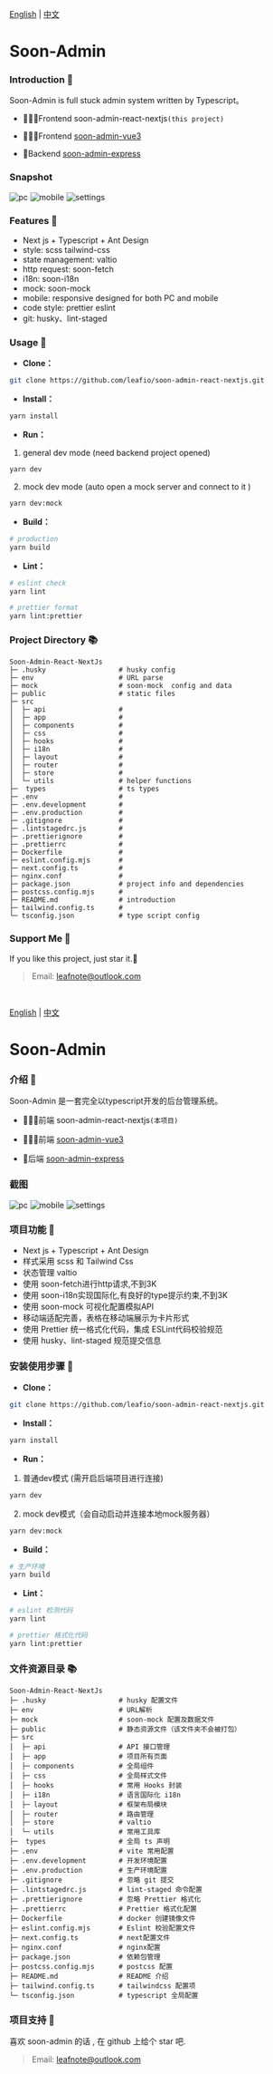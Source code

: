 [English](#soon-admin) | [中文](#soon-admin-1)

# Soon-Admin

### Introduction 📖

Soon-Admin is full stuck admin system written by Typescript。

- 🧑‍🤝‍🧑Frontend soon-admin-react-nextjs`(this project)`

- 🧑‍🤝‍🧑Frontend [soon-admin-vue3](https://github.com/leafio/soon-admin-vue3)

- 👭Backend [soon-admin-express](https://github.com/leafio/soon-admin-express)

### Snapshot

![pc](https://raw.githubusercontent.com/leafio/soon-admin-react-nextjs/main/public/pc-en.png)
![mobile](https://raw.githubusercontent.com/leafio/soon-admin-react-nextjs/main/public/mobile-en.png)
![settings](https://raw.githubusercontent.com/leafio/soon-admin-react-nextjs/main/public/settings-en.png)

### Features 🔨

- Next js + Typescript + Ant Design
- style: scss tailwind-css
- state management: valtio
- http request: soon-fetch
- i18n: soon-i18n
- mock: soon-mock
- mobile: responsive designed for both PC and mobile
- code style: prettier eslint
- git: husky、lint-staged

### Usage 📔

- **Clone：**

```bash
git clone https://github.com/leafio/soon-admin-react-nextjs.git
```

- **Install：**

```bash
yarn install
```

- **Run：**

1.  general dev mode (need backend project opened)

```bash
yarn dev
```

2.  mock dev mode (auto open a mock server and connect to it )

```bash
yarn dev:mock
```

- **Build：**

```bash
# production
yarn build
```

- **Lint：**

```bash
# eslint check
yarn lint

# prettier format
yarn lint:prettier
```

### Project Directory 📚

```text
Soon-Admin-React-NextJs
├─ .husky                  # husky config
├─ env                     # URL parse
├─ mock                    # soon-mock  config and data
├─ public                  # static files
├─ src
│  ├─ api                  #
│  ├─ app                  #
│  ├─ components           #
│  ├─ css                  #
│  ├─ hooks                #
│  ├─ i18n                 #
│  ├─ layout               #
│  ├─ router               #
│  ├─ store                #
│  └─ utils                # helper functions
├─  types                  # ts types
├─ .env                    #
├─ .env.development        #
├─ .env.production         #
├─ .gitignore              #
├─ .lintstagedrc.js        #
├─ .prettierignore         #
├─ .prettierrc             #
├─ Dockerfile              #
├─ eslint.config.mjs       #
├─ next.config.ts          #
├─ nginx.conf              #
├─ package.json            # project info and dependencies
├─ postcss.config.mjs      #
├─ README.md               # introduction
├─ tailwind.config.ts      #
└─ tsconfig.json           # type script config

```

### Support Me 🍵

If you like this project, just star it.🚀

> Email: leafnote@outlook.com

<br />

[English](#soon-admin) | [中文](#soon-admin-1)

# Soon-Admin

### 介绍 📖

Soon-Admin 是一套完全以typescript开发的后台管理系统。

- 🧑‍🤝‍🧑前端 soon-admin-react-nextjs`(本项目)`

- 🧑‍🤝‍🧑前端 [soon-admin-vue3](https://github.com/leafio/soon-admin-vue3)

- 👭后端 [soon-admin-express](https://github.com/leafio/soon-admin-express)

### 截图

![pc](https://raw.githubusercontent.com/leafio/soon-admin-react-nextjs/main/public/pc-zh.png)
![mobile](https://raw.githubusercontent.com/leafio/soon-admin-react-nextjs/main/public/mobile-zh.png)
![settings](https://raw.githubusercontent.com/leafio/soon-admin-react-nextjs/main/public/settings-zh.png)

### 项目功能 🔨

- Next js + Typescript + Ant Design
- 样式采用 scss 和 Tailwind Css
- 状态管理 valtio
- 使用 soon-fetch进行http请求,不到3K
- 使用 soon-i18n实现国际化,有良好的type提示约束,不到3K
- 使用 soon-mock 可视化配置模拟API
- 移动端适配完善，表格在移动端展示为卡片形式
- 使用 Prettier 统一格式化代码，集成 ESLint代码校验规范
- 使用 husky、lint-staged 规范提交信息

### 安装使用步骤 📔

- **Clone：**

```bash
git clone https://github.com/leafio/soon-admin-react-nextjs.git
```

- **Install：**

```bash
yarn install
```

- **Run：**

1.  普通dev模式 (需开启后端项目进行连接)

```bash
yarn dev
```

2.  mock dev模式（会自动启动并连接本地mock服务器）

```bash
yarn dev:mock
```

- **Build：**

```bash
# 生产环境
yarn build
```

- **Lint：**

```bash
# eslint 检测代码
yarn lint

# prettier 格式化代码
yarn lint:prettier
```

### 文件资源目录 📚

```text
Soon-Admin-React-NextJs
├─ .husky                  # husky 配置文件
├─ env                     # URL解析
├─ mock                    # soon-mock 配置及数据文件
├─ public                  # 静态资源文件（该文件夹不会被打包）
├─ src
│  ├─ api                  # API 接口管理
│  ├─ app                  # 项目所有页面
│  ├─ components           # 全局组件
│  ├─ css                  # 全局样式文件
│  ├─ hooks                # 常用 Hooks 封装
│  ├─ i18n                 # 语言国际化 i18n
│  ├─ layout               # 框架布局模块
│  ├─ router               # 路由管理
│  ├─ store                # valtio
│  └─ utils                # 常用工具库
├─  types                  # 全局 ts 声明
├─ .env                    # vite 常用配置
├─ .env.development        # 开发环境配置
├─ .env.production         # 生产环境配置
├─ .gitignore              # 忽略 git 提交
├─ .lintstagedrc.js        # lint-staged 命令配置
├─ .prettierignore         # 忽略 Prettier 格式化
├─ .prettierrc             # Prettier 格式化配置
├─ Dockerfile              # docker 创建镜像文件
├─ eslint.config.mjs       # Eslint 校验配置文件
├─ next.config.ts          # next配置文件
├─ nginx.conf              # nginx配置
├─ package.json            # 依赖包管理
├─ postcss.config.mjs      # postcss 配置
├─ README.md               # README 介绍
├─ tailwind.config.ts      # tailwindcss 配置项
└─ tsconfig.json           # typescript 全局配置

```

### 项目支持 🍵

喜欢 soon-admin 的话 , 在 github 上给个 star 吧.

> Email: leafnote@outlook.com
